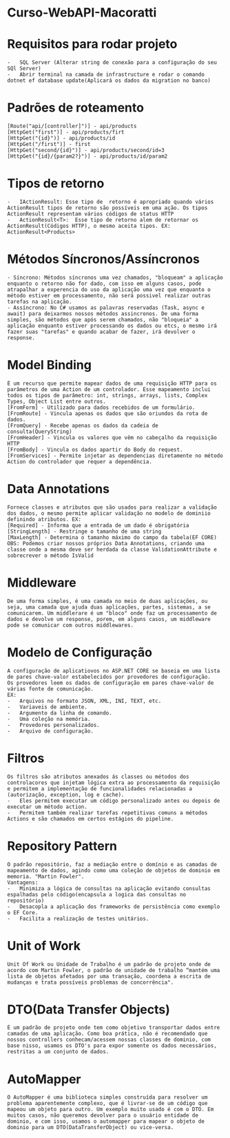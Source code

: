 # Curso-WebAPI-Macoratti

# Requisitos para rodar projeto
	- 	SQL Server (Alterar string de conexão para a configuração do seu SQl Server)
    - 	Abrir terminal na camada de infrastructure e rodar o comando dotnet ef database update(Aplicará os dados da migration no banco)

# Padrões de roteamento
   	[Route("api/[controller]")] - api/products
   	[HttpGet("first")] - api/products/firt
   	[HttpGet("{id}")] - api/products/id
   	[HttpGet("/first")] - first
   	[HttpGet("second/{id}")] - api/products/second/id=3
   	[HttpGet("{id}/{param2?}")] - api/products/id/param2

# Tipos de retorno
	- 	IActionResult: Esse tipo de  retorno é apropriado quando vários ActionResult tipos de retorno são possíveis em uma ação. Os tipos ActionResult representam vários códigos de status HTTP
	- 	ActionResult<T>:  Esse tipo de retorno alem de retornar os ActionResult(Códigos HTTP), o mesmo aceita tipos. EX: ActionResult<Products>
 
# Métodos Síncronos/Assíncronos
	- Síncrono: Métodos síncronos uma vez chamados, "bloqueam" a aplicação enquanto o retorno não for dado, com isso em alguns casos, pode atrapalhar a experencia do uso da aplicação uma vez que enquanto o método estiver em processamento, não será possivel realizar outras tarefas na aplicação.
	- Assíncrono: No C# usamos as palavras reservadas (Task, async e await) para deixarmos nossos métodos assincronos. De uma forma simples, são métodos que após serem chamados, não "bloqueia" a aplicação enquanto estiver processando os dados ou etcs, o mesmo irá fazer suas "tarefas" e quando acabar de fazer, irá devolver o response.

# Model Binding
	É um recurso que permite mapear dados de uma requisição HTTP para os parâmetros de uma Action de um controlador. Esse mapeamento inclui todos os tipos de parâmetro: int, strings, arrays, lists, Complex Types, Object List entre outros. 
   	[FromForm] - Utilizado para dados recebidos de um formulário.
   	[FromRoute] - Vincula apenas os dados que são oriundos da rota de dados.
   	[FromQuery] - Recebe apenas os dados da cadeia de consulta(QueryString)
   	[FromHeader] - Vincula os valores que vêm no cabeçalho da requisição HTTP
   	[FromBody] - Vincula os dados apartir do Body do request.
   	[FromServices] - Permite injetar as dependencias diretamente no método Action do controlador que requer a dependência.

# Data Annotations
	Fornece classes e atributos que são usados para realizar a validação dos dados, o mesmo permite aplicar validação no modelo de dominiio definindo atributos. EX:
	[Required] - Informa que a entrada de um dado é obrigatória
    [StringLength] - Restringe o tamanho de uma string
    [MaxLength] - Determina o tamanho máximo do campo da tabela(EF CORE)
   	OBS: Podemos criar nossos próprios Data Annotations, criando uma classe onde a mesma deve ser herdada da classe ValidationAttribute e sobrecrever o método IsValid

# Middleware
 	De uma forma simples, é uma camada no meio de duas aplicações, ou seja, uma camada que ajuda duas aplicações, partes, sistemas, a se comunicarem. Um middlerare é um "bloco" onde faz um processamento de dados e devolve um response, porem, em alguns casos, um middleware pode se comunicar com outros middlewares.

# Modelo de Configuração
	A configuração de aplicatiovos no ASP.NET CORE se baseia em uma lista de pares chave-valor estabelecidos por provedores de configuração.
   	Os provedores leem os dados de configuração em pares chave-valor de várias fonte de comunicação.
   	EX:
    -	Arquivos no formato JSON, XML, INI, TEXT, etc.
    -	Variaveis de ambiente.
    -	Argumento da linha de comando.
    -	Uma coleção na memória.
    -	Provedores personalizados.
    -	Arquivo de configuração.

# Filtros
	Os filtros são atributos anexados ás classes ou métodos dos controlacores que injetam lógica extra ao processamento da requisição e permitem a implementação de funcionalidades relacionadas a (autorização, exception, log e cache).
   	-  	Eles permitem executar um código personalizado antes ou depois de executar um método action.
   	- 	Permitem também realizar tarefas repetitivas comuns a métodos Actions e são chamados em certos estágios do pipeline.	

# Repository Pattern
	O padrão repositório, faz a mediação entre o domínio e as camadas de mapeamento de dados, agindo como uma coleção de objetos de dominio em memoria. "Martin Fowler". 
	Vantagens:
	-	Minimiza a lógica de consultas na aplicação evitando consultas espalhadas pelo código(encapsula a logica das consultas no repositório)
	-	Desacopla a aplicação dos frameworks de persistência como exemplo o EF Core.
	-	Facilita a realização de testes unitários.  

# Unit of Work
	Unit Of Work ou Unidade de Trabalho é um padrão de projeto onde de acordo com Martin Fowler, o padrão de unidade de trabalho “mantém uma lista de objetos afetados por uma transação, coordena a escrita de mudanças e trata possíveis problemas de concorrência".

# DTO(Data Transfer Objects)
	É um padrão de projeto onde tem como objetivo transportar dados entre camadas de uma aplicação. Como boa prática, não é recomendado que nossos controllers conhecam/acessem nossas classes de dominio, com base nisso, usamos os DTO's para expor somente os dados necessários, restritas a um conjunto de dados.

# AutoMapper
	O AutoMapper é uma biblioteca simples construída para resolver um problema aparentemente complexo, que é livrar-se de um código que mapeou um objeto para outro. Um exemplo muito usado é com o DTO. Em muitos casos, não queremos devolver para o usuário entidade de dominio, e com isso, usamos o automapper para mapear o objeto de dominio para um DTO(DataTransferObject) ou vice-versa.